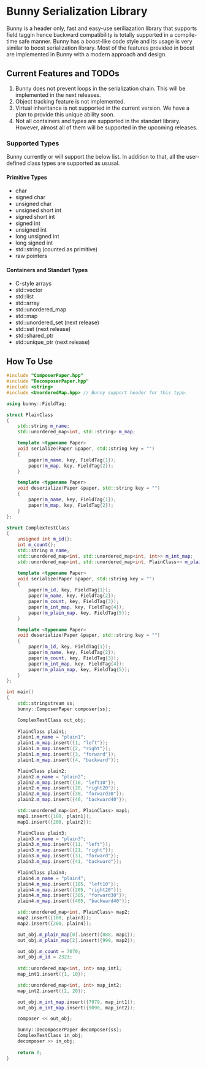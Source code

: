 # Bunny Serialization Library
Bunny is a header only, fast and easy-use seriliazation library that supports field taggin hence backward compatibility is totally supported in a compile-time safe manner. Bunny has a boost-like code style and its usage is very similar to boost serialization library. Most of the features provided in boost are implemented in Bunny with a modern approach and design.

## Current Features and TODOs
1. Bunny does not prevent loops in the serialization chain. This will be implemented in the next releases.
2. Object tracking feature is not implemented.
3. Virtual inheritance is not supported in the current version. We have a plan to provide this unique ability soon.
4. Not all containers and types are supported in the standart library. However, almost all of them will be supported in the upcoming releases.

### Supported Types
Bunny currently or will support the below list. In addition to that, all the user-defined class types are supported as ususal.
#### Primitive Types
- char
- signed char
- unsigned char
- unsigned short int
- signed short int
- signed int
- unsigned int
- long unsigned int
- long signed int
- std::string (counted as primitive)
- raw pointers
#### Containers and Standart Types
- C-style arrays
- std::vector
- std::list
- std::array
- std::unordered_map
- std::map
- std::unordered_set (next release)
- std::set (next release)
- std::shared_ptr
- std::unique_ptr (next release)

## How To Use
```cpp
#include "ComposerPaper.hpp"
#include "DecomposerPaper.hpp"
#include <string>
#include <UnorderedMap.hpp> // Bunny support header for this type.

using bunny::FieldTag;

struct PlainClass
{
    std::string m_name;
    std::unordered_map<int, std::string> m_map;

    template <typename Paper>
    void serialize(Paper &paper, std::string key = "")
    {
        paper(m_name, key, FieldTag{1});
        paper(m_map, key, FieldTag{2});
    }

    template <typename Paper>
    void deserialize(Paper &paper, std::string key = "")
    {
        paper(m_name, key, FieldTag{1});
        paper(m_map, key, FieldTag{2});
    }
};

struct ComplexTestClass
{
    unsigned int m_id{};
    int m_count{};
    std::string m_name;
    std::unordered_map<int, std::unordered_map<int, int>> m_int_map;
    std::unordered_map<int, std::unordered_map<int, PlainClass>> m_plain_map[3];

    template <typename Paper>
    void serialize(Paper &paper, std::string key = "")
    {
        paper(m_id, key, FieldTag{1});
        paper(m_name, key, FieldTag{2});
        paper(m_count, key, FieldTag{3});
        paper(m_int_map, key, FieldTag{4});
        paper(m_plain_map, key, FieldTag{5});
    }

    template <typename Paper>
    void deserialize(Paper &paper, std::string key = "")
    {
        paper(m_id, key, FieldTag{1});
        paper(m_name, key, FieldTag{2});
        paper(m_count, key, FieldTag{3});
        paper(m_int_map, key, FieldTag{4});
        paper(m_plain_map, key, FieldTag{5});
    }
};

int main()
{
	std::stringstream ss;
    bunny::ComposerPaper composer{ss};

    ComplexTestClass out_obj;
    
    PlainClass plain1;
    plain1.m_name = "plain1";
    plain1.m_map.insert({1, "left"});
    plain1.m_map.insert({2, "right"});
    plain1.m_map.insert({3, "forward"});
    plain1.m_map.insert({4, "backward"});

    PlainClass plain2;
    plain2.m_name = "plain2";
    plain2.m_map.insert({10, "left10"});
    plain2.m_map.insert({20, "right20"});
    plain2.m_map.insert({30, "forward30"});
    plain2.m_map.insert({40, "backward40"});

    std::unordered_map<int, PlainClass> map1;
    map1.insert({100, plain1});
    map1.insert({200, plain2});

    PlainClass plain3;
    plain3.m_name = "plain3";
    plain3.m_map.insert({11, "left"});
    plain3.m_map.insert({21, "right"});
    plain3.m_map.insert({31, "forward"});
    plain3.m_map.insert({41, "backward"});

    PlainClass plain4;
    plain4.m_name = "plain4";
    plain4.m_map.insert({105, "left10"});
    plain4.m_map.insert({205, "right20"});
    plain4.m_map.insert({305, "forward30"});
    plain4.m_map.insert({405, "backward40"});

    std::unordered_map<int, PlainClass> map2;
    map2.insert({100, plain3});
    map2.insert({200, plain4});

    out_obj.m_plain_map[0].insert({888, map1});
    out_obj.m_plain_map[2].insert({999, map2});

    out_obj.m_count = 7070;
    out_obj.m_id = 2323;
    
    std::unordered_map<int, int> map_int1;
    map_int1.insert({1, 10});

    std::unordered_map<int, int> map_int2;
    map_int2.insert({2, 20});

    out_obj.m_int_map.insert({7979, map_int1});
    out_obj.m_int_map.insert({9090, map_int2});

    composer << out_obj;

    bunny::DecomposerPaper decomposer{ss};
    ComplexTestClass in_obj;
    decomposer >> in_obj;
   
    return 0;
}
```
